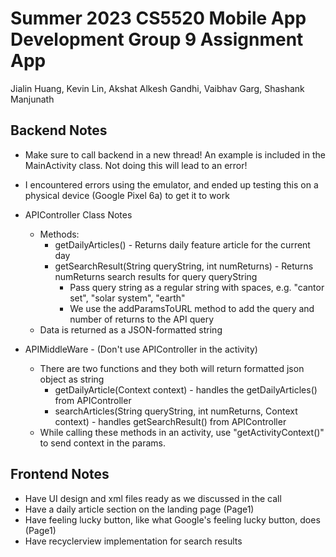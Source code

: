 # Summer 2023 CS5520 Mobile App Development Group 9 Assignment App

Jialin Huang, Kevin Lin, Akshat Alkesh Gandhi, Vaibhav Garg, Shashank Manjunath

## Backend Notes

- Make sure to call backend in a new thread! An example is included in the
  MainActivity class. Not doing this will lead to an error!
- I encountered errors using the emulator, and ended up testing this on a
  physical device (Google Pixel 6a) to get it to work
- APIController Class Notes
  - Methods:
    - getDailyArticles() - Returns daily feature article for the current day
    - getSearchResult(String queryString, int numReturns) - Returns
      numReturns search results for query queryString
      - Pass query string as a regular string with spaces, e.g. "cantor set", "solar system", "earth"
      - We use the addParamsToURL method to add the query and number of returns to the API query
  - Data is returned as a JSON-formatted string 

- APIMiddleWare -  (Don't use APIController in the activity)
  - There are two functions and they both will return formatted json object as string
    - getDailyArticle(Context context) - handles the getDailyArticles() from APIController
    - searchArticles(String queryString, int numReturns, Context context) - handles getSearchResult() from APIController
  - While calling these methods in an activity, use "getActivityContext()" to send context in the params.

## Frontend Notes 

- Have UI design and xml files ready as we discussed in the call
- Have a daily article section on the landing page (Page1)
- Have feeling lucky button, like what Google's feeling lucky button, does (Page1)
- Have recyclerview implementation for search results
